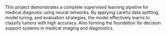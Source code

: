 This project demonstrates a complete supervised learning pipeline for medical diagnosis using neural networks.
By applying careful data splitting, model tuning, and evaluation strategies, the model effectively learns to classify tumors with high accuracy.
Also forming the foundation for decision support systems in medical imaging and diagnostics.

